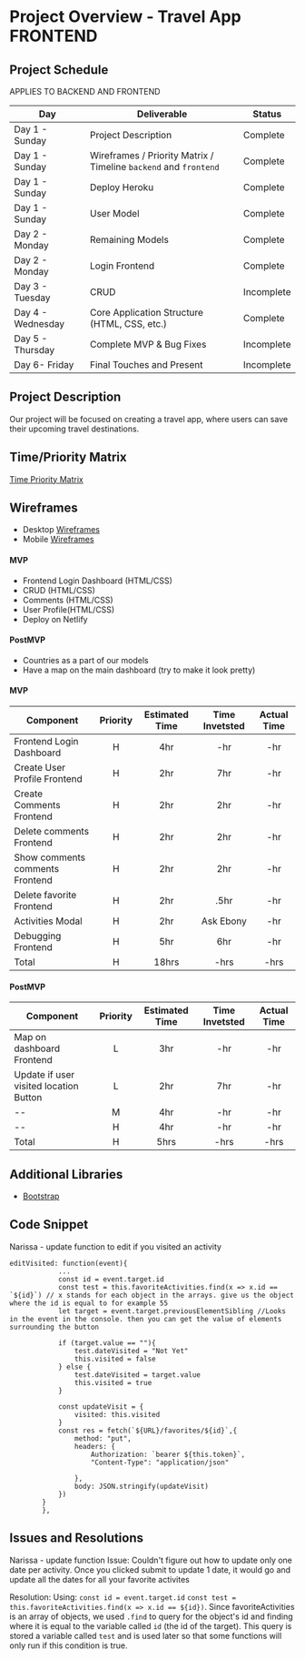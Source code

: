 # Project Overview - Travel App FRONTEND

## Project Schedule

APPLIES TO BACKEND AND FRONTEND 

|  Day | Deliverable | Status
|---|---| ---|
|Day 1 - Sunday| Project Description | Complete
|Day 1 - Sunday| Wireframes / Priority Matrix / Timeline `backend` and `frontend`| Complete
|Day 1 - Sunday| Deploy Heroku | Complete
|Day 1 - Sunday| User Model | Complete
|Day 2 - Monday| Remaining Models | Complete
|Day 2 - Monday| Login Frontend | Complete
|Day 3 - Tuesday| CRUD | Incomplete
|Day 4 - Wednesday| Core Application Structure (HTML, CSS, etc.) | Complete
|Day 5 - Thursday| Complete MVP & Bug Fixes | Incomplete
|Day 6- Friday| Final Touches and Present | Incomplete

## Project Description

Our project will be focused on creating a travel app, where users can save their upcoming travel destinations. 


## Time/Priority Matrix 

[Time Priority Matrix](https://res.cloudinary.com/stephaniev/image/upload/v1598241331/P3_-_Time_Priority_Matrix_x3jsgr.png)

## Wireframes 
- Desktop [Wireframes](https://res.cloudinary.com/techhire/image/upload/v1598211291/Vacation_-_Social_Platform_Desktop_uduwbw.png) 
- Mobile [Wireframes](https://res.cloudinary.com/techhire/image/upload/v1598211300/Vacation_-_Social_Platform_Mobile_nzu6p3.png) 

#### MVP

- Frontend Login Dashboard (HTML/CSS)
- CRUD (HTML/CSS)
- Comments (HTML/CSS)
- User Profile(HTML/CSS)
- Deploy on Netlify


#### PostMVP 

- Countries as a part of our models
- Have a map on the main dashboard (try to make it look pretty)


#### MVP
| Component | Priority | Estimated Time | Time Invetsted | Actual Time |
| --- | :---: |  :---: | :---: | :---: |
| Frontend Login Dashboard | H | 4hr | -hr | -hr|
| Create User Profile Frontend | H | 2hr | 7hr | -hr|
| Create Comments Frontend | H | 2hr | 2hr | -hr|
| Delete comments Frontend | H | 2hr | 2hr | -hr|
| Show comments comments Frontend | H | 2hr | 2hr | -hr|
| Delete favorite Frontend| H | 2hr | .5hr | -hr|
| Activities Modal| H | 2hr | Ask Ebony | -hr|
| Debugging Frontend | H | 5hr | 6hr | -hr|
| Total | H | 18hrs| -hrs | -hrs |

#### PostMVP
| Component | Priority | Estimated Time | Time Invetsted | Actual Time |
| --- | :---: |  :---: | :---: | :---: |
| Map on dashboard Frontend| L | 3hr | -hr | -hr|
| Update if user visited location Button| L | 2hr | 7hr | -hr|
| --| M | 4hr | -hr | -hr|
| -- | H | 4hr | -hr | -hr|
| Total | H | 5hrs| -hrs | -hrs |

## Additional Libraries
- [Bootstrap](https://getbootstrap.com/) 
 

## Code Snippet

Narissa - update function to edit if you visited an activity
```
editVisited: function(event){
            ...
            const id = event.target.id
            const test = this.favoriteActivities.find(x => x.id == `${id}`) // x stands for each object in the arrays. give us the object where the id is equal to for example 55
            let target = event.target.previousElementSibling //Looks in the event in the console. then you can get the value of elements surrounding the button

            if (target.value == ""){
                test.dateVisited = "Not Yet"
                this.visited = false
            } else {
                test.dateVisited = target.value
                this.visited = true
            }

            const updateVisit = {
                visited: this.visited
            }
            const res = fetch(`${URL}/favorites/${id}`,{
                method: "put",
                headers: {
                    Authorization: `bearer ${this.token}`,
                    "Content-Type": "application/json"
                    
                },
                body: JSON.stringify(updateVisit)
            })
        }
        },

```

## Issues and Resolutions

Narissa - update function
Issue: Couldn't figure out how to update only one date per activity. Once you clicked submit to update 1 date, it would go and update all the dates for all your favorite activites

Resolution: Using:
`const id = event.target.id`
`const test = this.favoriteActivities.find(x => x.id == ${id})`. 
Since favoriteActivities is an array of objects, we used `.find` to query for the object's id and finding where it is equal to the variable called `id` (the id of the target). This query is stored a variable called `test` and is used later so that some functions will only run if this condition is true.
